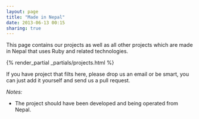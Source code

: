 ```yaml
---
layout: page
title: "Made in Nepal"
date: 2013-06-13 00:15
sharing: true
---
```


This page contains our projects as well as all other projects which are made in Nepal that uses Ruby and related technologies.

{% render_partial _partials/projects.html %}

If you have project that filts here, please drop us an email or be smart, you can just add it yourself and send us a pull request.

*Notes:*
  - The project should have been developed and being operated from Nepal.


